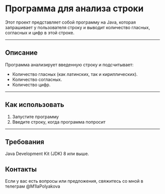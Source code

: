 # Программа для анализа строки

Этот проект представляет собой программу на Java, которая запрашивает у пользователя строку и выводит количество гласных, согласных и цифр в этой строке.

---

## Описание

Программа анализирует введенную строку и подсчитывает:
- Количество гласных (как латинских, так и кириллических).
- Количество согласных.
- Количество цифр.

---

## Как использовать

1. Запустите программу
2. Введите строку, когда программа попросит

 ---

## Требования 
Java Development Kit (JDK) 8 или выше.
   
## Контакты
Если у вас есть вопросы или предложения, свяжитесь со мной в телеграм @M1laPolyakova
